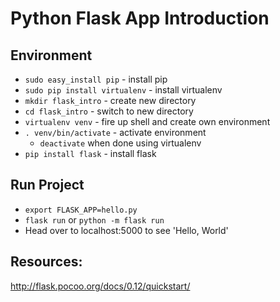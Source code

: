 # Python Flask App Introduction

## Environment
* `sudo easy_install pip` - install pip   
* `sudo pip install virtualenv` - install virtualenv   
* `mkdir flask_intro` - create new directory   
* `cd flask_intro` - switch to new directory
* `virtualenv venv` - fire up shell and create own environment
* `. venv/bin/activate` - activate environment
    - `deactivate` when done using virtualenv
* `pip install flask` - install flask

## Run Project
* `export FLASK_APP=hello.py`
* `flask run` or `python -m flask run`
* Head over to localhost:5000 to see 'Hello, World'


## Resources:
http://flask.pocoo.org/docs/0.12/quickstart/
